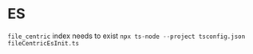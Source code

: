 # ES

`file_centric` index needs to exist
`npx ts-node --project tsconfig.json fileCentricEsInit.ts`
